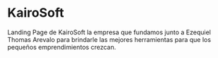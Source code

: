 # KairoSoft
Landing Page  de KairoSoft la empresa que fundamos junto  a Ezequiel Thomas Arevalo para brindarle las mejores herramientas para que los pequeños emprendimientos crezcan.
